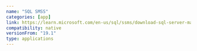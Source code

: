 ```yaml
---
name: "SQL SMSS"
categories: [app]
link: https://learn.microsoft.com/en-us/sql/ssms/download-sql-server-management-studio-ssms?view=sql-server-ver16
compatibility: native
versionFrom: "19.1"
type: applications
---
```


